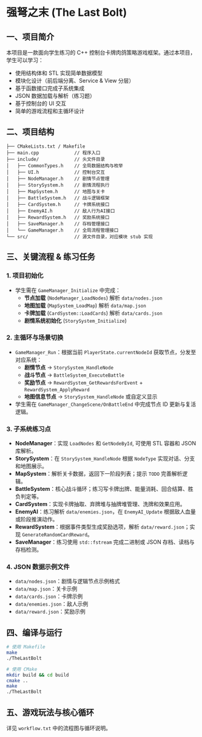 # 强弩之末 (The Last Bolt)

## 一、项目简介

本项目是一款面向学生练习的 C++ 控制台卡牌肉鸽策略游戏框架。通过本项目，学生可以学习：
- 使用结构体和 STL 实现简单数据模型
- 模块化设计（前后端分离、Service & View 分层）
- 基于函数接口完成子系统集成
- JSON 数据加载与解析（练习题）
- 基于控制台的 UI 交互
- 简单的游戏流程和主循环设计

## 二、项目结构

```
├── CMakeLists.txt / Makefile
├── main.cpp             // 程序入口
├── include/             // 头文件目录
│   ├── CommonTypes.h    // 全局数据结构与枚举
│   ├── UI.h             // 控制台交互
│   ├── NodeManager.h    // 剧情节点管理
│   ├── StorySystem.h    // 剧情流程执行
│   ├── MapSystem.h      // 地图与关卡
│   ├── BattleSystem.h   // 战斗逻辑框架
│   ├── CardSystem.h     // 卡牌系统接口
│   ├── EnemyAI.h        // 敌人行为AI接口
│   ├── RewardSystem.h   // 奖励系统接口
│   ├── SaveManager.h    // 存档管理接口
│   └── GameManager.h    // 全局流程管理接口
└── src/                 // 源文件目录，对应模块 stub 实现
```

## 三、关键流程 & 练习任务

### 1. 项目初始化
- 学生需在 `GameManager_Initialize` 中完成：
  - **节点加载** (`NodeManager_LoadNodes`) 解析 `data/nodes.json`
  - **地图加载** (`MapSystem_LoadMap`) 解析 `data/map.json`
  - **卡牌加载** (`CardSystem::LoadCards`) 解析 `data/cards.json`
  - **剧情系统初始化** (`StorySystem_Initialize`)

### 2. 主循环与场景切换
- `GameManager_Run`：根据当前 `PlayerState.currentNodeId` 获取节点，分发至对应系统：
  - **剧情节点** -> `StorySystem_HandleNode`
  - **战斗节点** -> `BattleSystem_ExecuteBattle`
  - **奖励节点** -> `RewardSystem_GetRewardsForEvent` + `RewardSystem_ApplyReward`
  - **地图信息节点** -> `StorySystem_HandleNode` 或自定义显示
- 学生需在 `GameManager_ChangeScene/OnBattleEnd` 中完成节点 ID 更新与复活逻辑。

### 3. 子系统练习点
- **NodeManager**：实现 `LoadNodes` 和 `GetNodeById`, 可使用 STL 容器和 JSON 库解析。
- **StorySystem**：在 `StorySystem_HandleNode` 根据 `NodeType` 实现对话、分支和地图展示。
- **MapSystem**：解析关卡数据，返回下一阶段列表；提示 `TODO` 完善解析逻辑。
- **BattleSystem**：核心战斗循环；练习写卡牌出牌、能量消耗、回合结算、胜负判定等。
- **CardSystem**：实现卡牌抽取、弃牌堆与抽牌堆管理、洗牌和效果应用。
- **EnemyAI**：练习解析 `data/enemies.json`，在 `EnemyAI_Update` 根据敌人血量或阶段推演动作。
- **RewardSystem**：根据事件类型生成奖励选项，解析 `data/reward.json`；实现 `GenerateRandomCardReward`。
- **SaveManager**：练习使用 `std::fstream` 完成二进制或 JSON 存档、读档与存档检测。

### 4. JSON 数据示例文件
- `data/nodes.json`：剧情与逻辑节点示例格式
- `data/map.json`：关卡示例
- `data/cards.json`：卡牌示例
- `data/enemies.json`：敌人示例
- `data/reward.json`：奖励示例

## 四、编译与运行

```sh
# 使用 Makefile
make
./TheLastBolt

# 使用 CMake
mkdir build && cd build
cmake ..
make
./TheLastBolt
```

## 五、游戏玩法与核心循环
详见 `workflow.txt` 中的流程图与循环说明。
